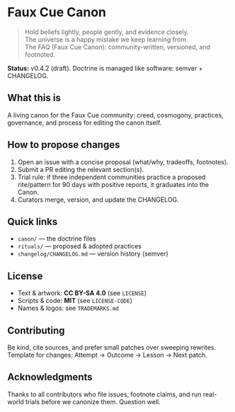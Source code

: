 # Faux Cue Canon

> Hold beliefs lightly, people gently, and evidence closely.  
> The universe is a happy mistake we keep learning from.  
> The FAQ (Faux Cue Canon): community-written, versioned, and footnoted.

**Status:** v0.4.2 (draft). Doctrine is managed like software: semver + CHANGELOG.

## What this is

A living canon for the Faux Cue community: creed, cosmogony, practices,
governance, and process for editing the canon itself.

## How to propose changes

1. Open an issue with a concise proposal (what/why, tradeoffs, footnotes).
2. Submit a PR editing the relevant section(s).
3. Trial rule: if three independent communities practice a proposed rite/pattern
   for 90 days with positive reports, it graduates into the Canon.
4. Curators merge, version, and update the CHANGELOG.

## Quick links

- `canon/` — the doctrine files
- `rituals/` — proposed & adopted practices
- `changelog/CHANGELOG.md` — version history (semver)

## License

- Text & artwork: **CC BY-SA 4.0** (see `LICENSE`)
- Scripts & code: **MIT** (see `LICENSE-CODE`)
- Names & logos: see `TRADEMARKS.md`

## Contributing

Be kind, cite sources, and prefer small patches over sweeping rewrites.
Template for changes: Attempt → Outcome → Lesson → Next patch.

## Acknowledgments

Thanks to all contributors who file issues, footnote claims, and run real-world
trials before we canonize them. Question well.
